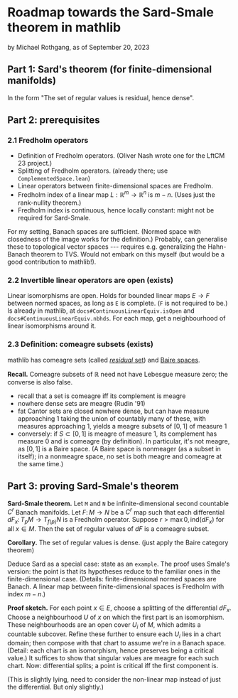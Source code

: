 # Roadmap towards the Sard-Smale theorem in mathlib
by Michael Rothgang, as of September 20, 2023

## Part 1: Sard's theorem (for finite-dimensional manifolds)
In the form "The set of regular values is residual, hence dense".

## Part 2: prerequisites
### 2.1 Fredholm operators
- Definition of Fredholm operators. (Oliver Nash wrote one for the LftCM 23 project.)
- Splitting of Fredholm operators. (already there; use `ComplementedSpace.lean`)
- Linear operators between finite-dimensional spaces are Fredholm.
- Fredholm index of a linear map $L:ℝ^m\to ℝ^n$ is $m-n$. (Uses just the rank-nullity theorem.)
- Fredholm index is continuous, hence locally constant: might not be required for Sard-Smale.

For my setting, Banach spaces are sufficient. (Normed space with closedness of the image works for the definition.)
Probably, can generalise these to topological vector spaces --- requires e.g. generalizing the Hahn-Banach theorem to TVS.
Would not embark on this myself (but would be a good contribution to mathlib!).

### 2.2 Invertible linear operators are open (exists)
Linear isomorphisms are open.
Holds for bounded linear maps $E\to F$ between normed spaces, as long as `E` is complete. (`F` is not required to be.)
Is already in mathlib, at `docs#ContinuousLinearEquiv.isOpen` and `docs#ContinuousLinearEquiv.nbhds`.
For each map, get a neighbourhood of linear isomorphisms around it.

### 2.3 Definition: comeagre subsets (exists)
mathlib has comeagre sets (called [*residual* set](https://leanprover-community.github.io/mathlib4_docs/Mathlib/Topology/GDelta.html#residual)) and [Baire spaces](https://leanprover-community.github.io/mathlib4_docs/Mathlib/Topology/MetricSpace/Baire.html#BaireSpace).

**Recall.** Comeagre subsets of ℝ need not have Lebesgue measure zero; the converse is also false.
- recall that a set is comeagre iff its complement is meagre
- nowhere dense sets are meagre (Rudin '91)
- fat Cantor sets are closed nowhere dense, but can have measure approaching $1$
  taking the union of countably many of these, with measures approaching $1$, yields a meagre subsets of $[0,1]$ of measure 1
- conversely: if $S\subset [0,1]$ is meagre of measure $1$, its complement has measure $0$ and is comeagre (by definition). In particular, it's not meagre, as $[0,1]$ is a Baire space. (A Baire space is nonmeager (as a subset in itself); in a nonmeagre space, no set is both meagre and comeagre at the same time.)

## Part 3: proving Sard-Smale's theorem
**Sard-Smale theorem.** Let `M` and `N` be infinite-dimensional second countable $C^r$ Banach manifolds.
  Let $F\colon M\to N$ be a $C^r$ map such that each differential $dF_x\colon T_pM\to T_{f(p)}N$ is a Fredholm operator.   Suppose $r>\max{0,\text{ind}(dF_x)}$ for all $x\in M$. Then the set of regular values of $dF$ is a comeagre subset.

**Corollary.** The set of regular values is dense.
(just apply the Baire category theorem)

Deduce Sard as a special case: state as an `example`.
The proof uses Smale's version: the point is that its hypotheses reduce to the familiar ones in the finite-dimensional case.
(Details: finite-dimensional normed spaces are Banach. A linear map between finite-dimensional spaces is Fredholm with index $m-n$.)

**Proof sketch.**
For each point $x\in E$, choose a splitting of the differential $dF_x$.
Choose a neighbourhood $U$ of $x$ on which the first part is an isomorphism.
These neighbourhoods are an open cover $U_i$ of $M$, which admits a countable subcover.
Refine these further to ensure each $U_i$ lies in a chart domain; then compose with that chart to assume we're in a Banach space. (Detail: each chart is an isomorphism, hence preserves being a critical value.)
It suffices to show that singular values are meagre for each such chart.
Now: differential splits; a point is critical iff the first component is.

(This is slightly lying, need to consider the non-linear map instead of just the differential. But only slightly.)

